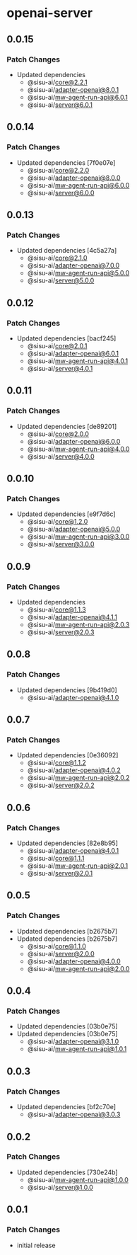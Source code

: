 # openai-server

## 0.0.15

### Patch Changes

- Updated dependencies
  - @sisu-ai/core@2.2.1
  - @sisu-ai/adapter-openai@8.0.1
  - @sisu-ai/mw-agent-run-api@6.0.1
  - @sisu-ai/server@6.0.1

## 0.0.14

### Patch Changes

- Updated dependencies [7f0e07e]
  - @sisu-ai/core@2.2.0
  - @sisu-ai/adapter-openai@8.0.0
  - @sisu-ai/mw-agent-run-api@6.0.0
  - @sisu-ai/server@6.0.0

## 0.0.13

### Patch Changes

- Updated dependencies [4c5a27a]
  - @sisu-ai/core@2.1.0
  - @sisu-ai/adapter-openai@7.0.0
  - @sisu-ai/mw-agent-run-api@5.0.0
  - @sisu-ai/server@5.0.0

## 0.0.12

### Patch Changes

- Updated dependencies [bacf245]
  - @sisu-ai/core@2.0.1
  - @sisu-ai/adapter-openai@6.0.1
  - @sisu-ai/mw-agent-run-api@4.0.1
  - @sisu-ai/server@4.0.1

## 0.0.11

### Patch Changes

- Updated dependencies [de89201]
  - @sisu-ai/core@2.0.0
  - @sisu-ai/adapter-openai@6.0.0
  - @sisu-ai/mw-agent-run-api@4.0.0
  - @sisu-ai/server@4.0.0

## 0.0.10

### Patch Changes

- Updated dependencies [e9f7d6c]
  - @sisu-ai/core@1.2.0
  - @sisu-ai/adapter-openai@5.0.0
  - @sisu-ai/mw-agent-run-api@3.0.0
  - @sisu-ai/server@3.0.0

## 0.0.9

### Patch Changes

- Updated dependencies
  - @sisu-ai/core@1.1.3
  - @sisu-ai/adapter-openai@4.1.1
  - @sisu-ai/mw-agent-run-api@2.0.3
  - @sisu-ai/server@2.0.3

## 0.0.8

### Patch Changes

- Updated dependencies [9b419d0]
  - @sisu-ai/adapter-openai@4.1.0

## 0.0.7

### Patch Changes

- Updated dependencies [0e36092]
  - @sisu-ai/core@1.1.2
  - @sisu-ai/adapter-openai@4.0.2
  - @sisu-ai/mw-agent-run-api@2.0.2
  - @sisu-ai/server@2.0.2

## 0.0.6

### Patch Changes

- Updated dependencies [82e8b95]
  - @sisu-ai/adapter-openai@4.0.1
  - @sisu-ai/core@1.1.1
  - @sisu-ai/mw-agent-run-api@2.0.1
  - @sisu-ai/server@2.0.1

## 0.0.5

### Patch Changes

- Updated dependencies [b2675b7]
- Updated dependencies [b2675b7]
  - @sisu-ai/core@1.1.0
  - @sisu-ai/server@2.0.0
  - @sisu-ai/adapter-openai@4.0.0
  - @sisu-ai/mw-agent-run-api@2.0.0

## 0.0.4

### Patch Changes

- Updated dependencies [03b0e75]
- Updated dependencies [03b0e75]
  - @sisu-ai/adapter-openai@3.1.0
  - @sisu-ai/mw-agent-run-api@1.0.1

## 0.0.3

### Patch Changes

- Updated dependencies [bf2c70e]
  - @sisu-ai/adapter-openai@3.0.3

## 0.0.2

### Patch Changes

- Updated dependencies [730e24b]
  - @sisu-ai/mw-agent-run-api@1.0.0
  - @sisu-ai/server@1.0.0

## 0.0.1

### Patch Changes

- initial release
